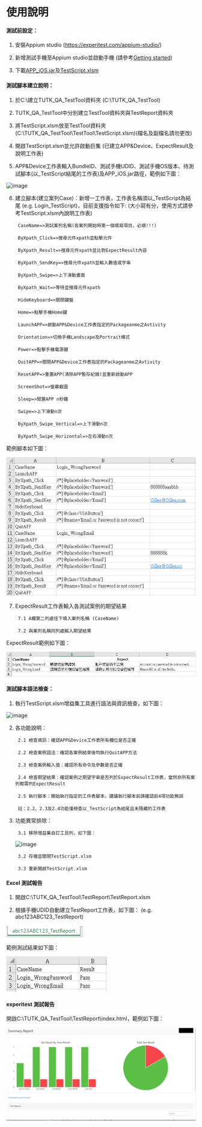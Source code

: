 # 使用說明

#### 測試前設定：

1. 安裝Appium studio (https://experitest.com/appium-studio/)

2. 新增測試手機至Appium studio並啟動手機 (請參考<a href="https://docs.experitest.com/display/public/AS/Android+-+Build+your+first+test">Getting started</a>)

3. 下載<a href="https://github.com/Gilleschen/iOS_invoke_excel/raw/master/APP_iOS.jar">APP_iOS.jar</a>及<a href="https://github.com/Gilleschen/iOS_invoke_excel/raw/master/TestScript.xlsm">TestScript.xlsm</a>

#### 測試腳本建立說明：

1. 於C:\建立TUTK_QA_TestTool資料夾 (C:\TUTK_QA_TestTool)

2. TUTK_QA_TestTool中分別建立TestTool資料夾與TestReport資料夾

3. 將TestScript.xlsm放至TestTool資料夾 (C:\TUTK_QA_TestTool\TestTool\TestScript.xlsm)(檔名及副檔名請勿更改)

4. 開啟TestScript.xlsm並允許啟動巨集 (已建立APP&Device、ExpectResult及說明工作表)

5. APP&Device工作表輸入BundleID、測試手機UDID、測試手機OS版本、待測試腳本(以_TestScript結尾的工作表)及APP_iOS.jar路徑，範例如下圖：

![image](https://github.com/Gilleschen/iOS_invoke_excel/blob/master/picture/app_device_example.PNG)

6. 建立腳本(建立案列Case)：新增一工作表，工作表名稱須以_TestScript為結尾 (e.g. Login_TestScript)，目前支援指令如下: (大小寫有分，使用方式請參考TestScript.xlsm內說明工作表)

        CaseName=>測試案列名稱(各案列開始時第一個填寫項目，必填!!!)

        ByXpath_Click=>搜尋元件xpath並點擊元件

        ByXpath_Result=>搜尋元件xpath並比對ExpectResult內容

        ByXpath_SendKey=>搜尋元件xpath並輸入數值或字串
        
        ByXpath_Swipe=>上下滑動畫面

        ByXpath_Wait=>等待並搜尋元件xpath

        HideKeyboard=>關閉鍵盤

        Home=>點擊手機Home鍵

        LaunchAPP=>啟動APP&Device工作表指定的Packageanme之Avtivity

        Orientation=>切換手機Landscape及Portrait模式

        Power=>點擊手機電源鍵

        QuitAPP=>關閉APP&Device工作表指定的Packageanme之Avtivity

        ResetAPP=>重置APP(清除APP暫存紀錄)並重新啟動APP

        ScreenShot=>螢幕截圖

        Sleep=>閒置APP n秒鐘
        
        Swipe=>上下滑動n次
        
        ByXpath_Swipe_Vertical=>上下滑動n次
        
        ByXpath_Swipe_Horizontal=>左右滑動n次
  
範例腳本如下圖：

![image](https://github.com/Gilleschen/APP_Vsaas_2.0_Android_invoke_excel_Result_try_catch/blob/master/picture/Testcase_example.PNG)
  
7. ExpectResult工作表輸入各測試案例的期望結果

        7.1 A欄第二列處往下填入案列名稱 (CaseName)
        
        7.2 與案列名稱同列處輸入期望結果
        
 ExpectResult範例如下圖：
 
 ![image](https://github.com/Gilleschen/APP_Vsaas_2.0_Android_invoke_excel_Result_try_catch/blob/master/picture/Result_example.PNG)

#### 測試腳本語法檢查：

1. 執行TestScript.xlsm增益集工具進行語法與資訊檢查，如下圖：

![image](https://github.com/Gilleschen/Android_invoke_excel/blob/master/picture/Gain_set.PNG)

2. 各功能說明：

        2.1 檢查資訊：確認APP&Device工作表所有欄位是否正確
        
        2.2 檢查案例語法：確認各案例結束後均執行QuitAPP方法
        
        2.3 檢查案例輸入值：確認所有命令及參數是否正確
        
        2.4 檢查期望結果：確認案例之期望字串是否列於ExpectResult工作表，當然非所有案列都需列ExpectResult
        
        2.5 執行腳本：開始執行指定的工作表腳本，建議執行腳本前請確認前4項功能無誤
        
        註：2.2、2.3及2.4功能僅檢查以_TestScript為結尾且未隱藏的工作表 

3. 功能異常排除：

        3.1 移除增益集自訂工具列，如下圖：
        
      ![image](https://github.com/Gilleschen/Appium_Auto_Testing_Android/blob/master/picture/troubleshooting.png)
        
        3.2 存檔並關閉TestScript.xlsm
        
        3.3 重新開啟TestScript.xlsm
#### Excel 測試報告

1. 開啟C:\TUTK_QA_TestTool\TestReport\TestReport.xlsm

2. 根據手機UDID自動建立TestReport工作表，如下圖： (e.g. abc123ABC123_TestReport)

![image](https://github.com/Gilleschen/APP_Vsaas_2.0_Android_invoke_excel_Result_try_catch/blob/master/picture/Testreport_sheet_example.PNG)

範例測試結果如下圖：

![image](https://github.com/Gilleschen/APP_Vsaas_2.0_Android_invoke_excel_Result_try_catch/blob/master/picture/Testreport_example.PNG)

#### experitest 測試報告

開啟C:\TUTK_QA_TestTool\TestReport\index.html，範例如下圖：

![image](https://github.com/Gilleschen/APP_Vsaas_2.0_Android_invoke_excel_Result_try_catch/blob/master/picture/experitest_report.png)
